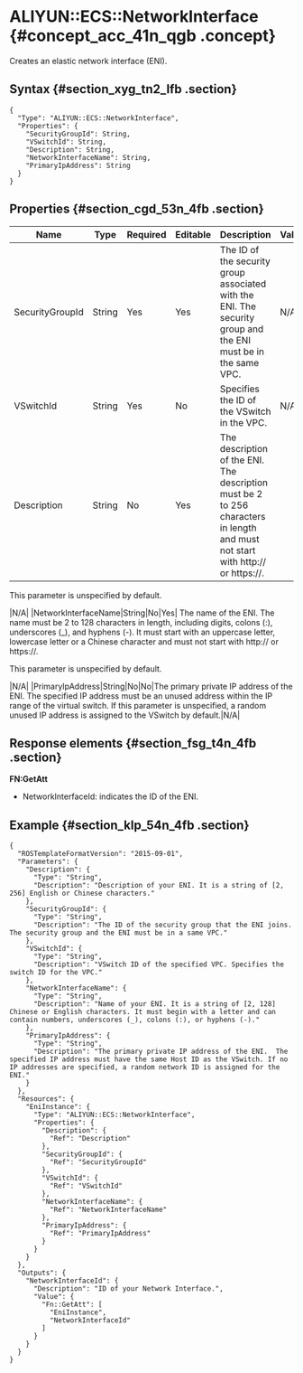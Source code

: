 # ALIYUN::ECS::NetworkInterface {#concept_acc_41n_qgb .concept}

Creates an elastic network interface \(ENI\).

## Syntax {#section_xyg_tn2_lfb .section}

```language-json
{
  "Type": "ALIYUN::ECS::NetworkInterface",
  "Properties": {
    "SecurityGroupId": String,
    "VSwitchId": String,
    "Description": String,
    "NetworkInterfaceName": String,
    "PrimaryIpAddress": String
  }
}
```

## Properties {#section_cgd_53n_4fb .section}

|Name|Type|Required|Editable|Description|Validity|
|----|----|--------|--------|-----------|--------|
|SecurityGroupId|String|Yes|Yes|The ID of the security group associated with the ENI. The security group and the ENI must be in the same VPC.|N/A|
|VSwitchId|String|Yes|No|Specifies the ID of the VSwitch in the VPC.|N/A|
|Description|String|No|Yes| The description of the ENI. The description must be 2 to 256 characters in length and must not start with http:// or https://.

 This parameter is unspecified by default.

 |N/A|
|NetworkInterfaceName|String|No|Yes| The name of the ENI. The name must be 2 to 128 characters in length, including digits, colons \(:\), underscores \(\_\), and hyphens \(-\). It must start with an uppercase letter, lowercase letter or a Chinese character and must not start with http:// or https://.

 This parameter is unspecified by default.

 |N/A|
|PrimaryIpAddress|String|No|No|The primary private IP address of the ENI. The specified IP address must be an unused address within the IP range of the virtual switch. If this parameter is unspecified, a random unused IP address is assigned to the VSwitch by default.|N/A|

## Response elements {#section_fsg_t4n_4fb .section}

**FN:GetAtt**

-   NetworkInterfaceId: indicates the ID of the ENI.

## Example {#section_klp_54n_4fb .section}

```
{
  "ROSTemplateFormatVersion": "2015-09-01",
  "Parameters": {
    "Description": {
      "Type": "String",
      "Description": "Description of your ENI. It is a string of [2, 256] English or Chinese characters."
    },
    "SecurityGroupId": {
      "Type": "String",
      "Description": "The ID of the security group that the ENI joins. The security group and the ENI must be in a same VPC."
    },
    "VSwitchId": {
      "Type": "String",
      "Description": "VSwitch ID of the specified VPC. Specifies the switch ID for the VPC."
    },
    "NetworkInterfaceName": {
      "Type": "String",
      "Description": "Name of your ENI. It is a string of [2, 128]  Chinese or English characters. It must begin with a letter and can contain numbers, underscores (_), colons (:), or hyphens (-)."
    },
    "PrimaryIpAddress": {
      "Type": "String",
      "Description": "The primary private IP address of the ENI.  The specified IP address must have the same Host ID as the VSwitch. If no IP addresses are specified, a random network ID is assigned for the ENI."
    }
  },
  "Resources": {
    "EniInstance": {
      "Type": "ALIYUN::ECS::NetworkInterface",
      "Properties": {
        "Description": {
          "Ref": "Description"
        },
        "SecurityGroupId": {
          "Ref": "SecurityGroupId"
        },
        "VSwitchId": {
          "Ref": "VSwitchId"
        },
        "NetworkInterfaceName": {
          "Ref": "NetworkInterfaceName"
        },
        "PrimaryIpAddress": {
          "Ref": "PrimaryIpAddress"
        }
      }
    }
  },
  "Outputs": {
    "NetworkInterfaceId": {
      "Description": "ID of your Network Interface.",
      "Value": {
        "Fn::GetAtt": [
          "EniInstance",
          "NetworkInterfaceId"
        ]
      }
    }
  }
}
```

